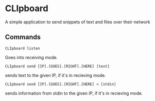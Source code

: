 # CLIpboard
A simple application to send snippets of text and files over their network

## Commands

`CLIpboard listen`  
  
Goes into receiving mode. 
  
`CLIpboard send [IP].[GOES].[RIGHT].[HERE] [text]`  
  
sends text to the given IP, if it's in recieving mode.

`CLIpboard send [IP].[GOES].[RIGHT].[HERE] < [stdin]`  
 
 sends information from stdin to the given IP, if it's in recieving mode.
